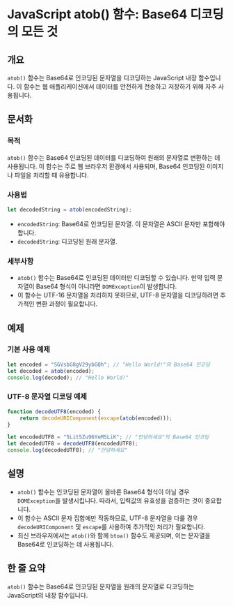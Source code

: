 <!--
Meta Description: # JavaScript atob() 함수: Base64 디코딩의 모든 것 ## 개요 `atob()` 함수는 Base64로 인코딩된 문자열을 디코딩하는 JavaScript 내장 함수입니다. 이 함수는 웹 애플리케이션에서 데이터를 안전하게 전송하고 저장하기 위해 자주 사용...
Meta Keywords: atob, 함수는, base64, 인코딩된, 문자열을
-->

# JavaScript atob() 함수: Base64 디코딩의 모든 것

## 개요
`atob()` 함수는 Base64로 인코딩된 문자열을 디코딩하는 JavaScript 내장 함수입니다. 이 함수는 웹 애플리케이션에서 데이터를 안전하게 전송하고 저장하기 위해 자주 사용됩니다.

## 문서화

### 목적
`atob()` 함수는 Base64 인코딩된 데이터를 디코딩하여 원래의 문자열로 변환하는 데 사용됩니다. 이 함수는 주로 웹 브라우저 환경에서 사용되며, Base64 인코딩된 이미지나 파일을 처리할 때 유용합니다.

### 사용법
```javascript
let decodedString = atob(encodedString);
```

- `encodedString`: Base64로 인코딩된 문자열. 이 문자열은 ASCII 문자만 포함해야 합니다.
- `decodedString`: 디코딩된 원래 문자열.

### 세부사항
- `atob()` 함수는 Base64로 인코딩된 데이터만 디코딩할 수 있습니다. 만약 입력 문자열이 Base64 형식이 아니라면 `DOMException`이 발생합니다.
- 이 함수는 UTF-16 문자열을 처리하지 못하므로, UTF-8 문자열을 디코딩하려면 추가적인 변환 과정이 필요합니다.

## 예제

### 기본 사용 예제
```javascript
let encoded = "SGVsbG8gV29ybGQh"; // "Hello World!"의 Base64 인코딩
let decoded = atob(encoded);
console.log(decoded); // "Hello World!"
```

### UTF-8 문자열 디코딩 예제
```javascript
function decodeUTF8(encoded) {
    return decodeURIComponent(escape(atob(encoded)));
}

let encodedUTF8 = "5Lit5Zu96YeM5LiK"; // "안녕하세요"의 Base64 인코딩
let decodedUTF8 = decodeUTF8(encodedUTF8);
console.log(decodedUTF8); // "안녕하세요"
```

## 설명
- `atob()` 함수는 인코딩된 문자열이 올바른 Base64 형식이 아닐 경우 `DOMException`을 발생시킵니다. 따라서, 입력값의 유효성을 검증하는 것이 중요합니다.
- 이 함수는 ASCII 문자 집합에만 작동하므로, UTF-8 문자열을 다룰 경우 `decodeURIComponent` 및 `escape`를 사용하여 추가적인 처리가 필요합니다.
- 최신 브라우저에서는 `atob()`와 함께 `btoa()` 함수도 제공되며, 이는 문자열을 Base64로 인코딩하는 데 사용됩니다.

## 한 줄 요약
`atob()` 함수는 Base64로 인코딩된 문자열을 원래의 문자열로 디코딩하는 JavaScript의 내장 함수입니다.